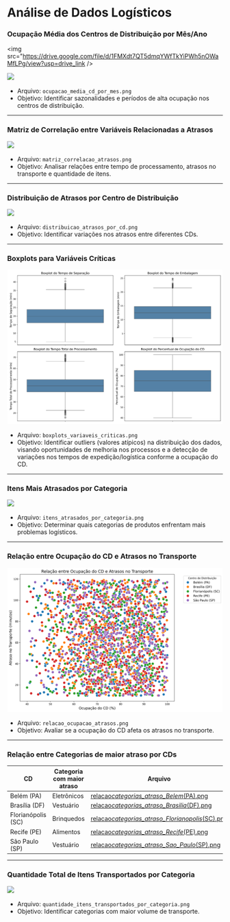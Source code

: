 # Análise de Dados Logísticos

### Ocupação Média dos Centros de Distribuição por Mês/Ano
<img src="https://drive.google.com/file/d/1FMXdt7QT5dmqYWfTkYiPWh5nOWaMfLPg/view?usp=drive_link />

<img src="../resources/images/ocupacao_media_cd_por_mes.png" />

- Arquivo: `ocupacao_media_cd_por_mes.png`
- Objetivo: Identificar sazonalidades e períodos de alta ocupação nos centros de distribuição.

<hr>

### Matriz de Correlação entre Variáveis Relacionadas a Atrasos

<img src="../resources/images/matriz_correlacao_atrasos.png" />

- Arquivo: `matriz_correlacao_atrasos.png`
- Objetivo: Analisar relações entre tempo de processamento, atrasos no transporte e quantidade de itens.

<hr>

### Distribuição de Atrasos por Centro de Distribuição

<img src="../resources/images/distribuicao_atrasos_por_cd.png" />

- Arquivo: `distribuicao_atrasos_por_cd.png`
- Objetivo: Identificar variações nos atrasos entre diferentes CDs.

<hr>

### Boxplots para Variáveis Críticas

<img src="../resources/images/boxplots_variaveis_criticas.png" />

- Arquivo: `boxplots_variaveis_criticas.png`
- Objetivo: Identificar outliers (valores atípicos) na distribuição dos dados, visando oportunidades de melhoria nos processos e a detecção de variações nos tempos de expedição/logística conforme a ocupação do CD.

<hr>

### Itens Mais Atrasados por Categoria

<img src="../resources/images/itens_atrasados_por_categoria.png" />

- Arquivo: `itens_atrasados_por_categoria.png`
- Objetivo: Determinar quais categorias de produtos enfrentam mais problemas logísticos.

<hr>

### Relação entre Ocupação do CD e Atrasos no Transporte

<img src="../resources/images/relacao_ocupacao_atrasos.png" />

- Arquivo: `relacao_ocupacao_atrasos.png`
- Objetivo: Avaliar se a ocupação do CD afeta os atrasos no transporte.

<hr>

### Relação entre Categorias de maior atraso por CDs

| CD                 | Categoria com maior atraso | Arquivo                                                                                                                             |
| ------------------ | -------------------------- | ----------------------------------------------------------------------------------------------------------------------------------- |
| Belém (PA)         | Eletrônicos                | <a href="../resources/images/relacao_categorias_atraso_Belem_(PA).png">relacao*categorias_atraso_Belem*(PA).png</a>                 |
| Brasília (DF)      | Vestuário                  | <a href="../resources/images/relacao_categorias_atraso_Brasilia_(DF).png">relacao*categorias_atraso_Brasilia*(DF).png</a>           |
| Florianópolis (SC) | Brinquedos                 | <a href="../resources/images/relacao_categorias_atraso_Florianopolis_(SC).png">relacao*categorias_atraso_Florianopolis*(SC).png</a> |
| Recife (PE)        | Alimentos                  | <a href="../resources/images/relacao_categorias_atraso_Recife_(PE).png">relacao*categorias_atraso_Recife*(PE).png</a>               |
| São Paulo (SP)     | Vestuário                  | <a href="../resources/images/relacao_categorias_atraso_Sao_Paulo_(SP).png">relacao*categorias_atraso_Sao_Paulo*(SP).png</a>         |

<hr>

### Quantidade Total de Itens Transportados por Categoria

<img src="../resources/images/quantidade_itens_transportados_por_categoria.png" />

- Arquivo: `quantidade_itens_transportados_por_categoria.png`
- Objetivo: Identificar categorias com maior volume de transporte.
